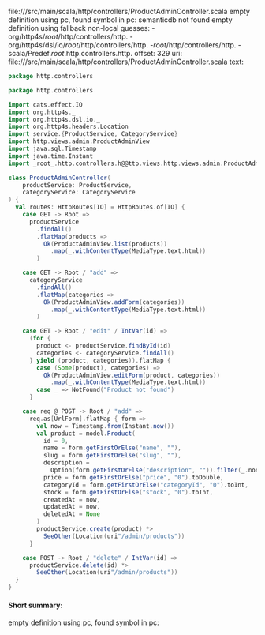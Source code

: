 file://<WORKSPACE>/src/main/scala/http/controllers/ProductAdminController.scala
empty definition using pc, found symbol in pc: 
semanticdb not found
empty definition using fallback
non-local guesses:
	 -org/http4s/_root_/http/controllers/http.
	 -org/http4s/dsl/io/_root_/http/controllers/http.
	 -_root_/http/controllers/http.
	 -scala/Predef._root_.http.controllers.http.
offset: 329
uri: file://<WORKSPACE>/src/main/scala/http/controllers/ProductAdminController.scala
text:
```scala
package http.controllers

package http.controllers

import cats.effect.IO
import org.http4s._
import org.http4s.dsl.io._
import org.http4s.headers.Location
import service.{ProductService, CategoryService}
import http.views.admin.ProductAdminView
import java.sql.Timestamp
import java.time.Instant
import _root_.http.controllers.h@@ttp.views.http.views.admin.ProductAdminView

class ProductAdminController(
    productService: ProductService,
    categoryService: CategoryService
) {
  val routes: HttpRoutes[IO] = HttpRoutes.of[IO] {
    case GET -> Root =>
      productService
        .findAll()
        .flatMap(products =>
          Ok(ProductAdminView.list(products))
            .map(_.withContentType(MediaType.text.html))
        )

    case GET -> Root / "add" =>
      categoryService
        .findAll()
        .flatMap(categories =>
          Ok(ProductAdminView.addForm(categories))
            .map(_.withContentType(MediaType.text.html))
        )

    case GET -> Root / "edit" / IntVar(id) =>
      (for {
        product <- productService.findById(id)
        categories <- categoryService.findAll()
      } yield (product, categories)).flatMap {
        case (Some(product), categories) =>
          Ok(ProductAdminView.editForm(product, categories))
            .map(_.withContentType(MediaType.text.html))
        case _ => NotFound("Product not found")
      }

    case req @ POST -> Root / "add" =>
      req.as[UrlForm].flatMap { form =>
        val now = Timestamp.from(Instant.now())
        val product = model.Product(
          id = 0,
          name = form.getFirstOrElse("name", ""),
          slug = form.getFirstOrElse("slug", ""),
          description =
            Option(form.getFirstOrElse("description", "")).filter(_.nonEmpty),
          price = form.getFirstOrElse("price", "0").toDouble,
          categoryId = form.getFirstOrElse("categoryId", "0").toInt,
          stock = form.getFirstOrElse("stock", "0").toInt,
          createdAt = now,
          updatedAt = now,
          deletedAt = None
        )
        productService.create(product) *>
          SeeOther(Location(uri"/admin/products"))
      }

    case POST -> Root / "delete" / IntVar(id) =>
      productService.delete(id) *>
        SeeOther(Location(uri"/admin/products"))
  }
}

```


#### Short summary: 

empty definition using pc, found symbol in pc: 